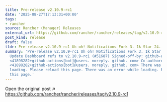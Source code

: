 ```yaml
---
title: Pre-release v2.10.9-rc1
date: '2025-08-27T17:13:31+00:00'
tags:
- rancher
source: Rancher (Manager) Releases
external_url: https://github.com/rancher/rancher/releases/tag/v2.10.9-rc1
post_kind: release
draft: false
tldr: Pre-release v2.10.9-rc1 Uh oh! Notifications Fork 3. 1k Star 24.
summary: 'Pre-release v2.10.9-rc1 Uh oh! Notifications Fork 3. 1k Star 24. 6k d09be7f
  Update Dashboard refs to v2.10.9-rc1 (#51687) Signed-off-by: github-actions[bot]
  <41898282+github-actions[bot]@users. noreply. github. com> Co-authored-by: github-actions[bot]
  <41898282+github-actions[bot]@users. noreply. github. com> There was an error while
  loading. Please reload this page. There was an error while loading. Please reload
  this page.'
---
```

Open the original post ↗ https://github.com/rancher/rancher/releases/tag/v2.10.9-rc1
